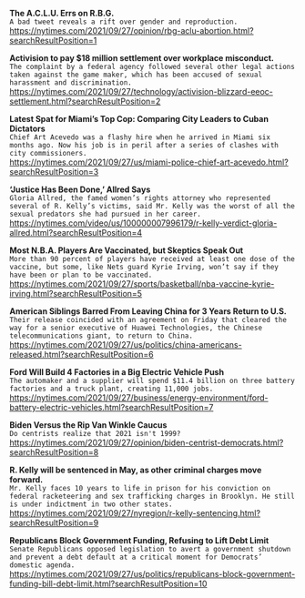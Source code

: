 **The A.C.L.U. Errs on R.B.G.**\
`A bad tweet reveals a rift over gender and reproduction.`\
https://nytimes.com/2021/09/27/opinion/rbg-aclu-abortion.html?searchResultPosition=1

**Activision to pay $18 million settlement over workplace misconduct.**\
`The complaint by a federal agency followed several other legal actions taken against the game maker, which has been accused of sexual harassment and discrimination.`\
https://nytimes.com/2021/09/27/technology/activision-blizzard-eeoc-settlement.html?searchResultPosition=2

**Latest Spat for Miami’s Top Cop: Comparing City Leaders to Cuban Dictators**\
`Chief Art Acevedo was a flashy hire when he arrived in Miami six months ago. Now his job is in peril after a series of clashes with city commissioners.`\
https://nytimes.com/2021/09/27/us/miami-police-chief-art-acevedo.html?searchResultPosition=3

**‘Justice Has Been Done,’ Allred Says**\
`Gloria Allred, the famed women’s rights attorney who represented several of R. Kelly’s victims, said Mr. Kelly was the worst of all the sexual predators she had pursued in her career.`\
https://nytimes.com/video/us/100000007996179/r-kelly-verdict-gloria-allred.html?searchResultPosition=4

**Most N.B.A. Players Are Vaccinated, but Skeptics Speak Out**\
`More than 90 percent of players have received at least one dose of the vaccine, but some, like Nets guard Kyrie Irving, won’t say if they have been or plan to be vaccinated.`\
https://nytimes.com/2021/09/27/sports/basketball/nba-vaccine-kyrie-irving.html?searchResultPosition=5

**American Siblings Barred From Leaving China for 3 Years Return to U.S.**\
`Their release coincided with an agreement on Friday that cleared the way for a senior executive of Huawei Technologies, the Chinese telecommunications giant, to return to China.`\
https://nytimes.com/2021/09/27/us/politics/china-americans-released.html?searchResultPosition=6

**Ford Will Build 4 Factories in a Big Electric Vehicle Push**\
`The automaker and a supplier will spend $11.4 billion on three battery factories and a truck plant, creating 11,000 jobs.`\
https://nytimes.com/2021/09/27/business/energy-environment/ford-battery-electric-vehicles.html?searchResultPosition=7

**Biden Versus the Rip Van Winkle Caucus**\
`Do centrists realize that 2021 isn't 1999?`\
https://nytimes.com/2021/09/27/opinion/biden-centrist-democrats.html?searchResultPosition=8

**R. Kelly will be sentenced in May, as other criminal charges move forward.**\
`Mr. Kelly faces 10 years to life in prison for his conviction on federal racketeering and sex trafficking charges in Brooklyn. He still is under indictment in two other states.`\
https://nytimes.com/2021/09/27/nyregion/r-kelly-sentencing.html?searchResultPosition=9

**Republicans Block Government Funding, Refusing to Lift Debt Limit**\
`Senate Republicans opposed legislation to avert a government shutdown and prevent a debt default at a critical moment for Democrats’ domestic agenda.`\
https://nytimes.com/2021/09/27/us/politics/republicans-block-government-funding-bill-debt-limit.html?searchResultPosition=10

